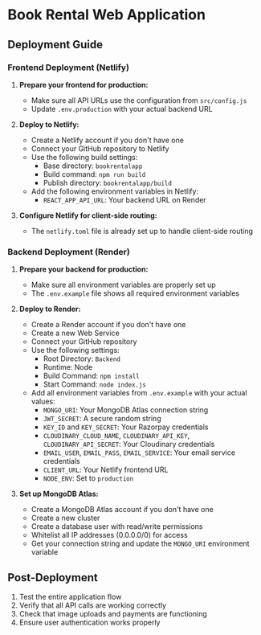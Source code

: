 # Book Rental Web Application

## Deployment Guide

### Frontend Deployment (Netlify)

1. **Prepare your frontend for production:**
   - Make sure all API URLs use the configuration from `src/config.js`
   - Update `.env.production` with your actual backend URL

2. **Deploy to Netlify:**
   - Create a Netlify account if you don't have one
   - Connect your GitHub repository to Netlify
   - Use the following build settings:
     - Base directory: `bookrentalapp`
     - Build command: `npm run build`
     - Publish directory: `bookrentalapp/build`
   - Add the following environment variables in Netlify:
     - `REACT_APP_API_URL`: Your backend URL on Render

3. **Configure Netlify for client-side routing:**
   - The `netlify.toml` file is already set up to handle client-side routing

### Backend Deployment (Render)

1. **Prepare your backend for production:**
   - Make sure all environment variables are properly set up
   - The `.env.example` file shows all required environment variables

2. **Deploy to Render:**
   - Create a Render account if you don't have one
   - Create a new Web Service
   - Connect your GitHub repository
   - Use the following settings:
     - Root Directory: `Backend`
     - Runtime: Node
     - Build Command: `npm install`
     - Start Command: `node index.js`
   - Add all environment variables from `.env.example` with your actual values:
     - `MONGO_URI`: Your MongoDB Atlas connection string
     - `JWT_SECRET`: A secure random string
     - `KEY_ID` and `KEY_SECRET`: Your Razorpay credentials
     - `CLOUDINARY_CLOUD_NAME`, `CLOUDINARY_API_KEY`, `CLOUDINARY_API_SECRET`: Your Cloudinary credentials
     - `EMAIL_USER`, `EMAIL_PASS`, `EMAIL_SERVICE`: Your email service credentials
     - `CLIENT_URL`: Your Netlify frontend URL
     - `NODE_ENV`: Set to `production`

3. **Set up MongoDB Atlas:**
   - Create a MongoDB Atlas account if you don't have one
   - Create a new cluster
   - Create a database user with read/write permissions
   - Whitelist all IP addresses (0.0.0.0/0) for access
   - Get your connection string and update the `MONGO_URI` environment variable

## Post-Deployment

1. Test the entire application flow
2. Verify that all API calls are working correctly
3. Check that image uploads and payments are functioning
4. Ensure user authentication works properly
